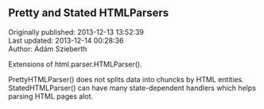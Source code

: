 ## Pretty and Stated HTMLParsers  
Originally published: 2013-12-13 13:52:39  
Last updated: 2013-12-14 00:28:36  
Author: Ádám Szieberth  
  
Extensions of html.parser.HTMLParser().

PrettyHTMLParser() does not splits data into chuncks by HTML entities.
StatedHTMLParser() can have many state-dependent handlers which helps parsing HTML pages alot.